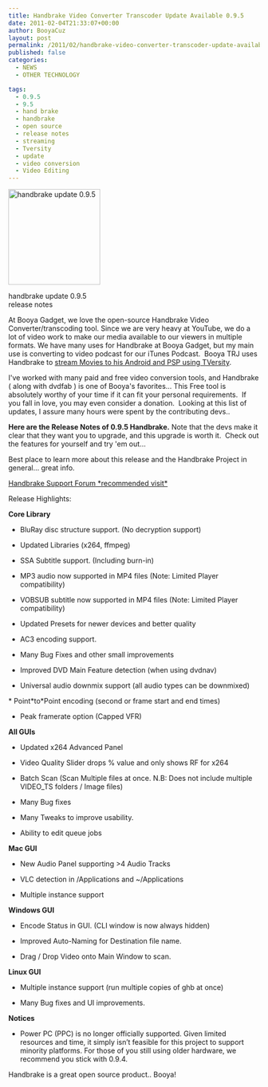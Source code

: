 ```yaml
---
title: Handbrake Video Converter Transcoder Update Available 0.9.5
date: 2011-02-04T21:33:07+00:00
author: BooyaCuz
layout: post
permalink: /2011/02/handbrake-video-converter-transcoder-update-available-0-9-5.html
published: false
categories:
  - NEWS
  - OTHER TECHNOLOGY

tags:
  - 0.9.5
  - 9.5
  - hand brake
  - handbrake
  - open source
  - release notes
  - streaming
  - Tversity
  - update
  - video conversion
  - Video Editing
---
```

<div id="attachment_2797" style="width: 194px" class="wp-caption alignleft">
  <a href="http://www.booyagadget.com/wp-content/uploads/2011/02/handbrake-logo.png"><img class="size-full wp-image-2797" title="handbrake-logo" src="http://www.booyagadget.com/wp-content/uploads/2011/02/handbrake-logo.png" alt="handbrake update 0.9.5" width="184" height="192" /></a>
  
  <p class="wp-caption-text">
    handbrake update 0.9.5 release notes
  </p>
</div>

At Booya Gadget, we love the open-source Handbrake Video Converter/transcoding tool. Since we are very heavy at YouTube, we do a lot of video work to make our media available to our viewers in multiple formats. We have many uses for Handbrake at Booya Gadget, but my main use is converting to video podcast for our iTunes Podcast.  Booya TRJ uses Handbrake to <a title="TVersity Android How To" href="http://www.booyagadget.com/2010/11/stream-movies-to-your-android-with-tversity.html" target="_blank">stream Movies to his Android and PSP using TVersity</a>.

I've worked with many paid and free video conversion tools, and Handbrake ( along with dvdfab ) is one of Booya's favorites&#8230; This Free tool is absolutely worthy of your time if it can fit your personal requirements.  If you fall in love, you may even consider a donation.  Looking at this list of updates, I assure many hours were spent by the contributing devs..

**Here are the Release Notes of 0.9.5 Handbrake.** Note that the devs make it clear that they want you to upgrade, and this upgrade is worth it.  Check out the features for yourself and try 'em out&#8230;

Best place to learn more about this release and the Handbrake Project in general&#8230; great info.
  
[Handbrake Support Forum \*recommended visit\*](https://forum.handbrake.fr/viewtopic.php?f=6&t=19299&p=88826#p88826)

Release Highlights:

**Core Library**
  
* BluRay disc structure support. (No decryption support)
  
* Updated Libraries (x264, ffmpeg)
  
* SSA Subtitle support. (Including burn-in)
  
* MP3 audio now supported in MP4 files (Note: Limited Player compatibility)
  
* VOBSUB subtitle now supported in MP4 files (Note: Limited Player compatibility)
  
* Updated Presets for newer devices and better quality
  
* AC3 encoding support.
  
* Many Bug Fixes and other small improvements
  
* Improved DVD Main Feature detection (when using dvdnav)
  
* Universal audio downmix support (all audio types can be downmixed)
  
\* Point\*to*Point encoding (second or frame start and end times)
  
* Peak framerate option (Capped VFR)

**All GUIs**
  
* Updated x264 Advanced Panel
  
* Video Quality Slider drops % value and only shows RF for x264
  
* Batch Scan (Scan Multiple files at once. N.B: Does not include multiple VIDEO_TS folders / Image files)
  
* Many Bug fixes
  
* Many Tweaks to improve usability.
  
* Ability to edit queue jobs

**Mac GUI**
  
* New Audio Panel supporting >4 Audio Tracks
  
* VLC detection in /Applications and ~/Applications
  
* Multiple instance support

**Windows GUI**
  
* Encode Status in GUI. (CLI window is now always hidden)
  
* Improved Auto-Naming for Destination file name.
  
* Drag / Drop Video onto Main Window to scan.

**Linux GUI**
  
* Multiple instance support (run multiple copies of ghb at once)
  
* Many Bug fixes and UI improvements.

**Notices**
  
* Power PC (PPC) is no longer officially supported. Given limited resources and time, it simply isn’t feasible for this project to support minority platforms. For those of you still using older hardware, we recommend you stick with 0.9.4.

Handbrake is a great open source product.. Booya!